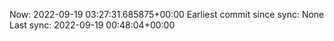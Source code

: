 Now: 2022-09-19 03:27:31.685875+00:00 Earliest commit since sync: None Last sync: 2022-09-19 00:48:04+00:00
